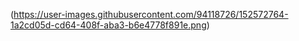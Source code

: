 (https://user-images.githubusercontent.com/94118726/152572764-1a2cd05d-cd64-408f-aba3-b6e4778f891e.png)
